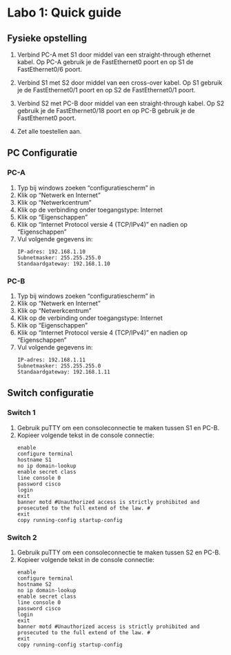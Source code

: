 # Labo 1: Quick guide
## Fysieke opstelling
1. Verbind PC-A met S1 door middel van een straight-through ethernet kabel. Op PC-A gebruik je de FastEthernet0 poort en op S1 de FastEthernet0/6 poort.

2. Verbind S1 met S2 door middel van een cross-over kabel. Op S1 gebruik je de FastEthernet0/1 poort en op S2 de FastEthernet0/1 poort.

3. Verbind S2 met PC-B door middel van een straight-through kabel. Op S2 gebruik je de FastEthernet0/18 poort en op PC-B gebruik je de FastEthernet0 poort.

4. Zet alle toestellen aan.

## PC Configuratie
### PC-A
1. Typ bij windows zoeken “configuratiescherm” in
2. Klik op “Netwerk en Internet”
3. Klik op “Netwerkcentrum”
4. Klik op de verbinding onder toegangstype: Internet
5. Klik op “Eigenschappen”
6. Klik op “Internet Protocol versie 4 (TCP/IPv4)” en nadien op “Eigenschappen”
7. Vul volgende gegevens in:
    ```
    IP-adres: 192.168.1.10
    Subnetmasker: 255.255.255.0
    Standaardgateway: 192.168.1.10
    ```

### PC-B
1. Typ bij windows zoeken “configuratiescherm” in
2. Klik op “Netwerk en Internet”
3. Klik op “Netwerkcentrum”
4. Klik op de verbinding onder toegangstype: Internet
5. Klik op “Eigenschappen”
6. Klik op “Internet Protocol versie 4 (TCP/IPv4)” en nadien op “Eigenschappen”
7. Vul volgende gegevens in:
    ```
    IP-adres: 192.168.1.11
    Subnetmasker: 255.255.255.0
    Standaardgateway: 192.168.1.11
    ```

## Switch configuratie
### Switch 1
1. Gebruik puTTY om een consoleconnectie te maken tussen S1 en PC-B.
2. Kopieer volgende tekst in de console connectie:
    ```
    enable
    configure terminal
    hostname S1
    no ip domain-lookup
    enable secret class
    line console 0
    password cisco
    login 
    exit
    banner motd #Unauthorized access is strictly prohibited and prosecuted to the full extend of the law. #
    exit
    copy running-config startup-config
    ```
### Switch 2
1. Gebruik puTTY om een consoleconnectie te maken tussen S2 en PC-B.
2. Kopieer volgende tekst in de console connectie:
    ```
    enable
    configure terminal
    hostname S2
    no ip domain-lookup
    enable secret class
    line console 0
    password cisco
    login 
    exit
    banner motd #Unauthorized access is strictly prohibited and prosecuted to the full extend of the law. #
    exit
    copy running-config startup-config
    ```
